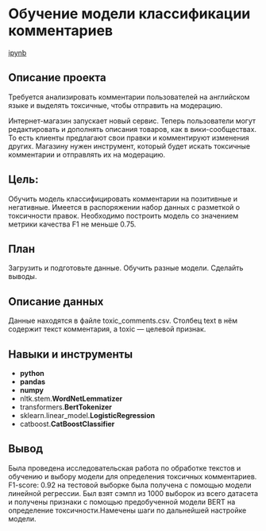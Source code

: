 # Обучение модели классификации комментариев

[ipynb](https://github.com/KseniaKar/Portfolio/blob/main/bert/bert.ipynb)

## Описание проекта

Требуется анализировать комментарии пользователей на английском языке и выделять токсичные, чтобы отправить на модерацию.

Интернет-магазин запускает новый сервис. Теперь пользователи могут редактировать и дополнять описания товаров, как в вики-сообществах. То есть клиенты предлагают свои правки и комментируют изменения других. Магазину нужен инструмент, который будет искать токсичные комментарии и отправлять их на модерацию.

## Цель: 
Обучить модель классифицировать комментарии на позитивные и негативные. Имеется в распоряжении набор данных с разметкой о токсичности правок. Необходимо построить модель со значением метрики качества F1 не меньше 0.75.

## План

Загрузить и подготовьте данные.
Обучить разные модели.
Сделайть выводы.

## Описание данных

Данные находятся в файле toxic_comments.csv. Столбец text в нём содержит текст комментария, а toxic — целевой признак.



## Навыки и инструменты

- **python**
- **pandas**
- **numpy**
- nltk.stem.**WordNetLemmatizer**
- transformers.**BertTokenizer**
- sklearn.linear_model.**LogisticRegression**
- catboost.**CatBoostClassifier**



## Вывод

Была проведена исследовательская работа по обработке текстов и обучению и выбору модели для определения токсичных комментариев. F1-score: 0.92 на тестовой выборке была получена с помощью модели линейной регрессии. Был взят сэмпл из 1000 выборок из всего датасета и получены признаки с помощью предобученной модели BERT на определение токсичности.Намечены шаги по дальнейшей настройке модели.

